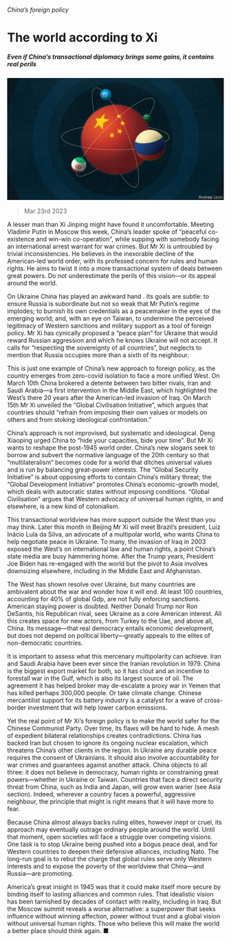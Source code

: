 ###### China’s foreign policy

# The world according to Xi 

##### Even if China’s transactional diplomacy brings some gains, it contains real perils 

![image](images/20230325_LDD001.jpg) 

> Mar 23rd 2023 

A lesser man than Xi Jinping might have found it uncomfortable. Meeting Vladimir Putin in Moscow this week, China’s leader spoke of “peaceful co-existence and win-win co-operation”, while supping with somebody facing an international arrest warrant for war crimes. But Mr Xi is untroubled by trivial inconsistencies. He believes in the inexorable decline of the American-led world order, with its professed concern for rules and human rights. He aims to twist it into a more transactional system of deals between great powers. Do not underestimate the perils of this vision—or its appeal around the world.

On Ukraine China has played an awkward hand . Its goals are subtle: to ensure Russia is subordinate but not so weak that Mr Putin’s regime implodes; to burnish its own credentials as a peacemaker in the eyes of the emerging world; and, with an eye on Taiwan, to undermine the perceived legitimacy of Western sanctions and military support as a tool of foreign policy. Mr Xi has cynically proposed a “peace plan” for Ukraine that would reward Russian aggression and which he knows Ukraine will not accept. It calls for “respecting the sovereignty of all countries”, but neglects to mention that Russia occupies more than a sixth of its neighbour.

This is just one example of China’s new approach to foreign policy, as the country emerges from zero-covid isolation to face a more unified West. On March 10th China brokered a detente between two bitter rivals, Iran and Saudi Arabia—a first intervention in the Middle East, which highlighted the West’s  there 20 years after the American-led invasion of Iraq. On March 15th Mr Xi unveiled the “Global Civilisation Initiative”, which argues that countries should “refrain from imposing their own values or models on others and from stoking ideological confrontation.” 

China’s approach is not improvised, but systematic and ideological. Deng Xiaoping urged China to “hide your capacities, bide your time”. But Mr Xi wants to reshape the post-1945 world order. China’s new slogans seek to borrow and subvert the normative language of the 20th century so that “multilateralism” becomes code for a world that ditches universal values and is run by balancing great-power interests. The “Global Security Initiative” is about opposing efforts to contain China’s military threat; the “Global Development Initiative” promotes China’s economic-growth model, which deals with autocratic states without imposing conditions. “Global Civilisation” argues that Western advocacy of universal human rights, in  and elsewhere, is a new kind of colonialism. 

This transactional worldview has more support outside the West than you may think. Later this month in Beijing Mr Xi will meet Brazil’s president, Luiz Inácio Lula da Silva, an advocate of a multipolar world, who wants China to help negotiate peace in Ukraine. To many, the invasion of Iraq in 2003 exposed the West’s  on international law and human rights, a point China’s state media are busy hammering home. After the Trump years, President Joe Biden has re-engaged with the world but the pivot to Asia involves downsizing elsewhere, including in the Middle East and Afghanistan. 


The West has shown resolve over Ukraine, but many countries are ambivalent about the war and wonder how it will end. At least 100 countries, accounting for 40% of global Gdp, are not fully enforcing sanctions. American staying power is doubted. Neither Donald Trump nor Ron DeSantis, his Republican rival, sees Ukraine as a core American interest. All this creates space for new actors, from Turkey to the Uae, and above all, China. Its message—that real democracy entails economic development, but does not depend on political liberty—greatly appeals to the elites of non-democratic countries.

It is important to assess what this mercenary multipolarity can achieve. Iran and Saudi Arabia have been  ever since the Iranian revolution in 1979. China is the biggest export market for both, so it has clout and an incentive to forestall war in the Gulf, which is also its largest source of oil. The agreement it has helped broker may de-escalate a proxy war in Yemen that has killed perhaps 300,000 people. Or take climate change. Chinese mercantilist support for its battery industry is a catalyst for a wave of cross-border investment that will help lower carbon emissions.

Yet the real point of Mr Xi’s foreign policy is to make the world safer for the Chinese Communist Party. Over time, its flaws will be hard to hide. A mesh of expedient bilateral relationships creates contradictions. China has backed Iran but chosen to ignore its ongoing nuclear escalation, which threatens China’s other clients in the region. In Ukraine any durable peace requires the consent of Ukrainians. It should also involve accountability for war crimes and guarantees against another attack. China objects to all three: it does not believe in democracy, human rights or constraining great powers—whether in Ukraine or Taiwan. Countries that face a direct security threat from China, such as India and Japan, will grow even warier (see Asia section). Indeed, wherever a country faces a powerful, aggressive neighbour, the principle that might is right means that it will have more to fear. 

Because China almost always backs ruling elites, however inept or cruel, its approach may eventually outrage ordinary people around the world. Until that moment, open societies will face a struggle over competing visions. One task is to stop Ukraine being pushed into a bogus peace deal, and for Western countries to deepen their defensive alliances, including Nato. The long-run goal is to rebut the charge that global rules serve only Western interests and to expose the poverty of the worldview that China—and Russia—are promoting.

America’s great insight in 1945 was that it could make itself more secure by binding itself to lasting alliances and common rules. That idealistic vision has been tarnished by decades of contact with reality, including in Iraq. But the Moscow summit reveals a worse alternative: a superpower that seeks influence without winning affection, power without trust and a global vision without universal human rights. Those who believe this will make the world a better place should think again. ■


